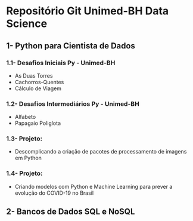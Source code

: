 # Repositório Git Unimed-BH Data Science

## 1- Python para Cientista de Dados

### 1.1- Desafios Iniciais Py - Unimed-BH
- As Duas Torres
- Cachorros-Quentes
- Cálculo de Viagem

### 1.2- Desafios Intermediários Py - Unimed-BH
- Alfabeto
- Papagaio Poliglota

### 1.3- Projeto:
- Descomplicando a criação de pacotes de processamento de imagens em Python

### 1.4- Projeto:
- Criando modelos com Python e Machine Learning para prever a evolução do COVID-19 no Brasil

## 2- Bancos de Dados SQL e NoSQL
